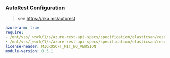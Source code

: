 ### AutoRest Configuration

> see https://aka.ms/autorest

``` yaml
azure-arm: true
require:
- /mnt/vss/_work/1/s/azure-rest-api-specs/specification/elasticsan/resource-manager/readme.md
- /mnt/vss/_work/1/s/azure-rest-api-specs/specification/elasticsan/resource-manager/readme.go.md
license-header: MICROSOFT_MIT_NO_VERSION
module-version: 0.3.1
```